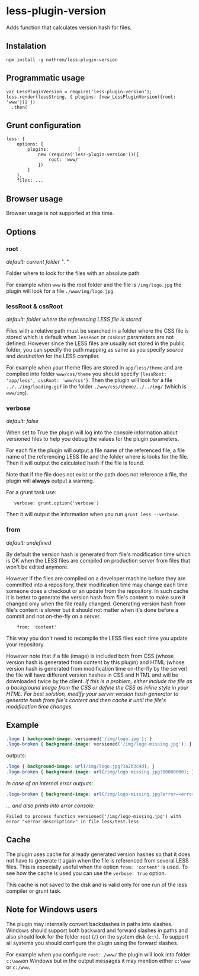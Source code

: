 less-plugin-version
====================================

Adds function that calculates version hash for files. 

 ## Instalation

```
npm install -g nothrem/less-plugin-version
```

## Programmatic usage

```
var LessPluginVersion = require('less-plugin-version');
less.render(lessString, { plugins: [new LessPluginVersion({root: 'www'})] })
  .then(
```

## Grunt configuration

```
less: {
    options: {
        plugins:           [
            new (require('less-plugin-version'))({
                root: 'www/'
            })
        ]
    },
    files: ...
```

## Browser usage

Browser usage is not supported at this time.


## Options

### root

_default: current folder "`.`"_
  
Folder where to look for the files with an absolute path.

For example when `www` is the root folder and the file is `/img/logo.jpg` the plugin will look for a file `./www/img/logo.jpg`. 
    
### lessRoot & cssRoot

_default: folder where the referencing LESS file is stored_
  
Files with a relative path must be searched in a folder where the CSS file is stored which is default
when `lessRoot` or `cssRoot` parameters are not defined. However since the LESS files are usually not stored
in the public folder, you can specify the path mapping as same as you specify _source_ and _destination_ for the LESS compiler.

For example when your theme files are stored in `app/less/theme` and are compiled into folder `www/css/theme`
 you should specify `{lessRoot: 'app/less', cssRoot: 'www/css'}`. Then the plugin will look for 
 a file `../../img/loading.gif` in the folder `./www/css/theme/../../img/` (which is `www/img`).  
    

### verbose

_default: false_
  
When set to True the plugin will log into the console information about versioned files to help you debug
the values for the plugin parameters.

For each file the plugin will output a file name of the referenced file, a file name of the referencing LESS file
and the folder where is looks for the file. Then it will output the calculated hash if the file is found.

Note that if the file does not exist or the path does not reference a file, the plugin will **always** output a warning.

For a grunt task use: 
```
   verbose: grunt.option('verbose')
``` 
Then it will output the information when you run `grunt less --verbose`.

### from

_default: undefined_
  
By default the version hash is generated from file's modification time which is OK when the LESS files are
compiled on production server from files that won't be edited anymore.

However if the files are compiled on a developer machine before they are committed into a repository, their
modification time may change each time someone does a checkout or an update from the repository. In such cache
it is better to generate the version hash from file's content to make sure it changed only when the file
really changed. Generating version hash from file's content is slower but it should not matter when it's
done before a commit and not on-the-fly on a server.

```
    from: 'content'
```

This way you don't need to recompile the LESS files each time you update your repository. 

However note that if a file (image) is included both from CSS (whose version hash is generated from content by 
this plugin) and HTML (whose version hash is generated from modification time on-the-fly by the server)
the file will have different version hashes in CSS and HTML and will be downloaded twice by the client.
*If this is a problem, either include the file as a background image from the CSS or define the CSS
as inline style in your HTML. For best solution, modify your server version hash generator to generate hash from
file's content and then cache it until the file's modification time changes.* 

## Example

```css
.logo { background-image: versioned('/img/logo.jpg'); }
.logo-broken { background-image: versioned('/img/logo-missing.jpg'); }
```

outputs:

```css
.logo { background-image: url(/img/logo.jpg?1a2b3c4d); }
.logo-broken { background-image: url(/img/logo-missing.jpg?00000000); }
```

_In case of an internal error outputs:_
```css
.logo-broken { background-image: url(/img/logo-missing.jpg?error=<error description>); }
```

_... and also prints into error console:_
```
Failed to process function versioned('/img/logo-missing.jpg') with error "<error description>" in file less/test.less
```

## Cache

The plugin uses cache for already generated version hashes so that it does not have to generate it again
when the file is referenced from several LESS files. This is especially useful when the option `from: 'content'`
is used. To see how the cache is used you can use the `verbose: true` option.

This cache is not saved to the disk and is valid only for one run of the less compiler or grunt task.   

## Note for Windows users
The plugin may internally convert backslashes in paths into slashes. Windows should support both
 backward and forward slashes in paths and also should look for the folder root (`/`) on the system disk (`c:\`). 
 To support all systems you should configure the plugin using the forward slashes.
 
 For example when you configure `root: /www/` the plugin will look into folder `c:\www`on Windows 
 but in the output messages it may mention either `c:\www` or `c:/www`.  
